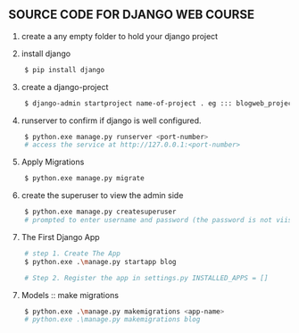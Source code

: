 ## SOURCE CODE FOR DJANGO WEB COURSE
1. create a any empty folder to hold your django project <blogweb>

2. install django
```bash
    $ pip install django
```

3. create a django-project

```bash
    $ django-admin startproject name-of-project . eg ::: blogweb_project
```

4. runserver to confirm if django is well configured.

```bash
    $ python.exe manage.py runserver <port-number>
    # access the service at http://127.0.0.1:<port-number>
```

5. Apply Migrations
```bash
    $ python.exe manage.py migrate
```

6. create the superuser to view the admin side
```bash
    $ python.exe manage.py createsuperuser
    # prompted to enter username and password (the password is not viisble for protection)
```

7. The First Django App
```bash
    # step 1. Create The App
    $ python.exe .\manage.py startapp blog

    # Step 2. Register the app in settings.py INSTALLED_APPS = []

```

7. Models :: make migrations
```bash
    $ python.exe .\manage.py makemigrations <app-name>
    # python.exe .\manage.py makemigrations blog
```